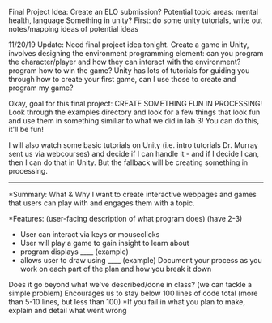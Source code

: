 Final Project Idea: Create an ELO submission? Potential topic areas: mental health, language
Something in unity?
First: do some unity tutorials, write out notes/mapping ideas of potential ideas

11/20/19 Update:
Need final project idea tonight. 
Create a game in Unity, involves
  designing the environment
  programming element: 
    can you program the character/player and how they can interact with the environment? 
    program how to win the game?
    Unity has lots of tutorials for guiding you through how to create your first game, can I use those to create and program 
    my game?

Okay, goal for this final project: CREATE SOMETHING FUN IN PROCESSING!
  Look through the examples directory and look for a few things that look fun and use them in something similiar to what we     did in lab 3! You can do this, it'll be fun!
  
 I will also watch some basic tutorials on Unity (i.e. intro tutorials Dr. Murray sent us via webcourses) and decide if I can handle it - and if I decide I can, then I can do that in Unity. But the fallback will be creating something in processing.
 
 -----------------------------------------------------------------------------------------------------------------------------
 
 *Summary: What & Why
 I want to create interactive webpages and games that users can play with and engages them with a topic.
 
 *Features: (user-facing description of what program does) (have 2-3)
 - User can interact via keys or mouseclicks
 - User will play a game to gain insight to learn about
 - program displays ____ (example)
 - allows user to draw using ____ (example)
 Document your process as you work on each part of the plan and how you break it down

Does it go beyond what we've described/done in class? (we can tackle a simple problem)
Encourages us to stay below 100 lines of code total (more than 5-10 lines, but less than 100)
*If you fail in what you plan to make, explain and detail what went wrong
